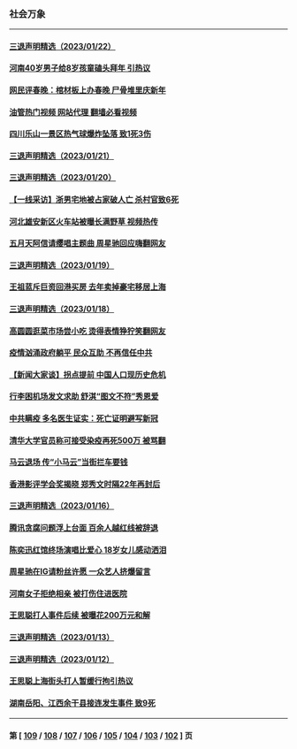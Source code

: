 ### 社会万象
---
#### [三退声明精选（2023/01/22）](../../pages/ncid282/n13914094.md?01240445) 
#### [河南40岁男子给8岁孩童磕头拜年 引热议](../../pages/ncid282/n13914041.md?01240445) 
#### [网民评春晚：棺材板上办春晚 尸骨堆里庆新年](../../pages/ncid282/n13913952.md?01240445) 
#### [油管热门视频 网站代理 翻墙必看视频](http://138.2.39.72:81/youtube.html?epic-marker?01240445)
#### [四川乐山一景区热气球爆炸坠落 致1死3伤](../../pages/ncid282/n13913606.md?01240445) 
#### [三退声明精选（2023/01/21）](../../pages/ncid282/n13912670.md?01240445) 
#### [三退声明精选（2023/01/20）](../../pages/ncid282/n13912392.md?01240445) 
#### [【一线采访】浙男宅地被占家破人亡 杀村官致6死](../../pages/ncid282/n13911782.md?01240445) 
#### [河北雄安新区火车站被曝长满野草 视频热传](../../pages/ncid282/n13911365.md?01240445) 
#### [五月天阿信请缨唱主题曲 周星驰回应嗨翻网友](../../pages/ncid282/n13911274.md?01240445) 
#### [三退声明精选（2023/01/19）](../../pages/ncid282/n13911157.md?01240445) 
#### [王祖蓝斥巨资回港买房 去年卖掉豪宅移居上海](../../pages/ncid282/n13910374.md?01240445) 
#### [三退声明精选（2023/01/18）](../../pages/ncid282/n13910483.md?01240445) 
#### [高圆圆逛菜市场尝小吃 烫得表情狰狞笑翻网友](../../pages/ncid282/n13910353.md?01240445) 
#### [疫情汹涌政府躺平 民众互助 不再信任中共](../../pages/ncid282/n13910347.md?01240445) 
#### [【新闻大家谈】拐点提前 中国人口现历史危机](../../pages/ncid282/n13910189.md?01240445) 
#### [行李困机场发文求助 舒淇“图文不符”秀恩爱](../../pages/ncid282/n13909526.md?01240445) 
#### [中共瞒疫 多名医生证实：死亡证明避写新冠](../../pages/ncid282/n13909473.md?01240445) 
#### [清华大学官员称可接受染疫再死500万 被骂翻](../../pages/ncid282/n13909079.md?01240445) 
#### [马云退场 传“小马云”当街拦车要钱](../../pages/ncid282/n13908826.md?01240445) 
#### [香港影评学会奖揭晓 郑秀文时隔22年再封后](../../pages/ncid282/n13908749.md?01240445) 
#### [三退声明精选（2023/01/16）](../../pages/ncid282/n13908872.md?01240445) 
#### [腾讯贪腐问题浮上台面 百余人越红线被辞退](../../pages/ncid282/n13908277.md?01240445) 
#### [陈奕迅红馆终场演唱比爱心 18岁女儿感动洒泪](../../pages/ncid282/n13907865.md?01240445) 
#### [周星驰在IG请粉丝许愿 一众艺人挤爆留言](../../pages/ncid282/n13907833.md?01240445) 
#### [河南女子拒绝相亲 被打伤住进医院](../../pages/ncid282/n13906872.md?01240445) 
#### [王思聪打人事件后续 被曝花200万元和解](../../pages/ncid282/n13906513.md?01240445) 
#### [三退声明精选（2023/01/13）](../../pages/ncid282/n13906559.md?01240445) 
#### [三退声明精选（2023/01/12）](../../pages/ncid282/n13905953.md?01240445) 
#### [王思聪上海街头打人暂缓行拘引热议](../../pages/ncid282/n13905242.md?01240445) 
#### [湖南岳阳、江西余干县接连发生事件 致9死](../../pages/ncid282/n13905091.md?01240445) 

---
#### 第 [ [109](./109.md?01240445) / [108](./108.md?01240445) / [107](./107.md?01240445) / [106](./106.md?01240445) / [105](./105.md?01240445) / [104](./104.md?01240445) / [103](./103.md?01240445) / [102](./102.md?01240445) ] 页
